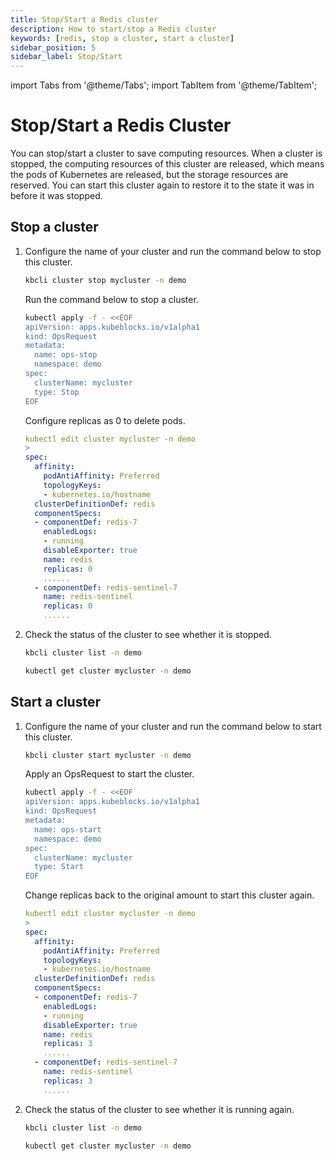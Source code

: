 ```yaml
---
title: Stop/Start a Redis cluster
description: How to start/stop a Redis cluster
keywords: [redis, stop a cluster, start a cluster]
sidebar_position: 5
sidebar_label: Stop/Start
---
```


import Tabs from '@theme/Tabs';
import TabItem from '@theme/TabItem';

# Stop/Start a Redis Cluster

You can stop/start a cluster to save computing resources. When a cluster is stopped, the computing resources of this cluster are released, which means the pods of Kubernetes are released, but the storage resources are reserved. You can start this cluster again to restore it to the state it was in before it was stopped.

## Stop a cluster

1. Configure the name of your cluster and run the command below to stop this cluster.

    <Tabs>

    <TabItem value="kbcli" label="kbcli" default>

    ```bash
    kbcli cluster stop mycluster -n demo
    ```

    </TabItem>

    <TabItem value="OpsRequest" label="OpsRequest">

    Run the command below to stop a cluster.

    ```bash
    kubectl apply -f - <<EOF
    apiVersion: apps.kubeblocks.io/v1alpha1
    kind: OpsRequest
    metadata:
      name: ops-stop
      namespace: demo
    spec:
      clusterName: mycluster
      type: Stop
    EOF
    ```

    </TabItem>

    <TabItem value="Edit cluster YAML file" label="Edit cluster YAML file">

    Configure replicas as 0 to delete pods.

    ```yaml
    kubectl edit cluster mycluster -n demo
    >
    spec:
      affinity:
        podAntiAffinity: Preferred
        topologyKeys:
        - kubernetes.io/hostname
      clusterDefinitionDef: redis
      componentSpecs:
      - componentDef: redis-7
        enabledLogs:
        - running
        disableExporter: true
        name: redis
        replicas: 0
        ......
      - componentDef: redis-sentinel-7
        name: redis-sentinel
        replicas: 0
        ......
    ```

    </TabItem>

    </Tabs>

2. Check the status of the cluster to see whether it is stopped.

    <Tabs>

    <TabItem value="kbcli" label="kbcli" default>

    ```bash
    kbcli cluster list -n demo
    ```

    </TabItem>

    <TabItem value="kubectl" label="kubectl">

    ```bash
    kubectl get cluster mycluster -n demo
    ```

    </TabItem>

    </Tabs>

## Start a cluster
  
1. Configure the name of your cluster and run the command below to start this cluster.

    <Tabs>

    <TabItem value="kbcli" label="kbcli" default>

    ```bash
    kbcli cluster start mycluster -n demo
    ```

    </TabItem>

    <TabItem value="OpsRequest" label="OpsRequest">

    Apply an OpsRequest to start the cluster.

    ```bash
    kubectl apply -f - <<EOF
    apiVersion: apps.kubeblocks.io/v1alpha1
    kind: OpsRequest
    metadata:
      name: ops-start
      namespace: demo
    spec:
      clusterName: mycluster
      type: Start
    EOF 
    ```

    </TabItem>

    <TabItem value="Edit cluster YAML file" label="Edit cluster YAML File">

    Change replicas back to the original amount to start this cluster again.

    ```yaml
    kubectl edit cluster mycluster -n demo
    >
    spec:
      affinity:
        podAntiAffinity: Preferred
        topologyKeys:
        - kubernetes.io/hostname
      clusterDefinitionDef: redis
      componentSpecs:
      - componentDef: redis-7
        enabledLogs:
        - running
        disableExporter: true
        name: redis
        replicas: 3
        ......
      - componentDef: redis-sentinel-7
        name: redis-sentinel
        replicas: 3
        ......
    ```

    </TabItem>

    </Tabs>
2. Check the status of the cluster to see whether it is running again.

    <Tabs>

    <TabItem value="kbcli" label="kbcli" default>

    ```bash
    kbcli cluster list -n demo
    ```

    </TabItem>

    <TabItem value="kubectl" label="kubectl">

    ```bash
    kubectl get cluster mycluster -n demo
    ```

    </TabItem>

    </Tabs>
